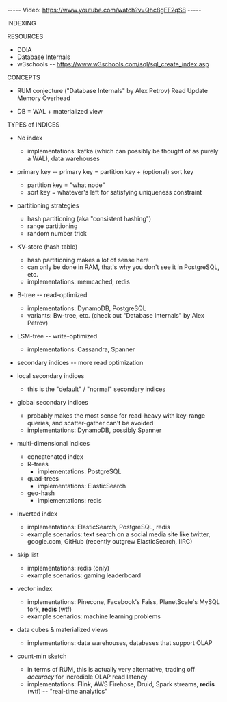 ----- Video: https://www.youtube.com/watch?v=Qhc8gFF2qS8 -----

INDEXING
 
 
 
 
RESOURCES
- DDIA
- Database Internals
- w3schools -- https://www.w3schools.com/sql/sql_create_index.asp
 
 
 
 
 
CONCEPTS
 
- RUM conjecture ("Database Internals" by Alex Petrov)
    Read
    Update
    Memory Overhead
 
- DB = WAL + materialized view
 
 
 
 
 
TYPES of INDICES
 
 
- No index
    - implementations: kafka (which can possibly be thought of as purely a WAL), data warehouses
 
- primary key -- primary key = partition key + (optional) sort key
    - partition key = "what node"
    - sort key = whatever's left for satisfying uniqueness constraint
 
- partitioning strategies
    - hash partitioning (aka "consistent hashing")
    - range partitioning
    - random number trick
 
 
 
- KV-store (hash table)
    - hash partitioning makes a lot of sense here
    - can only be done in RAM, that's why you don't see it in PostgreSQL, etc.
    - implementations: memcached, redis
 
 
- B-tree -- read-optimized
    - implementations: DynamoDB, PostgreSQL
    - variants: Bw-tree, etc. (check out "Database Internals" by Alex Petrov)
- LSM-tree -- write-optimized
    - implementations: Cassandra, Spanner
 
 
 
- secondary indices -- more read optimization
 
 
- local secondary indices
    - this is the "default" / "normal" secondary indices
- global secondary indices
    - probably makes the most sense for read-heavy with key-range queries, and scatter-gather can't be avoided
    - implementations: DynamoDB, possibly Spanner
 
 
 
- multi-dimensional indices
    - concatenated index
    - R-trees
        - implementations: PostgreSQL
    - quad-trees
        - implementations: ElasticSearch
    - geo-hash
        - implementations: redis
 
 
 
- inverted index
    - implementations: ElasticSearch, PostgreSQL, redis
    - example scenarios: text search on a social media site like twitter, google.com, GitHub (recently outgrew ElasticSearch, IIRC)
 
 
- skip list
    - implementations: redis (only)
    - example scenarios: gaming leaderboard
 
 
- vector index
    - implementations: Pinecone, Facebook's Faiss, PlanetScale's MySQL fork, **redis** (wtf)
    - example scenarios: machine learning problems
 
- data cubes & materialized views
    - implementations: data warehouses, databases that support OLAP
 
- count-min sketch
    - in terms of RUM, this is actually very alternative, trading off _accuracy_ for incredible OLAP read latency
    - implementations: Flink, AWS Firehose, Druid, Spark streams, **redis** (wtf) -- "real-time analytics"
 
 
 
